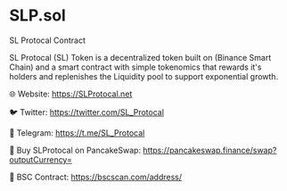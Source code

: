 # SLP.sol
SL Protocal Contract

SL Protocal (SL) Token is a decentralized token built on (Binance Smart Chain) and a smart contract with simple tokenomics that rewards it's holders and replenishes the Liquidity pool to support exponential growth.

🌐 Website: https://SLProtocal.net

🐦 Twitter: https://twitter.com/SL_Protocal

💬 Telegram: https://t.me/SL_Protocal


🔗 Buy SLProtocal on PancakeSwap: https://pancakeswap.finance/swap?outputCurrency=

🔗 BSC Contract: https://bscscan.com/address/

